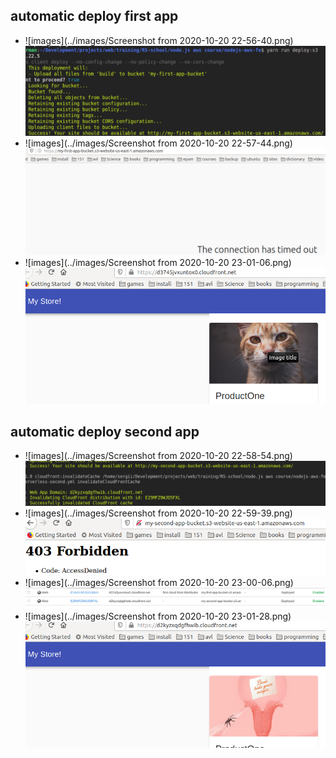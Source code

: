 ## automatic deploy first app

 - ![images](../images/Screenshot from 2020-10-20 22-56-40.png)<img src="../images/Screenshot from 2020-10-20 22-56-40.png">
 - ![images](../images/Screenshot from 2020-10-20 22-57-44.png)<img src="../images/Screenshot from 2020-10-20 22-57-44.png">
 - ![images](../images/Screenshot from 2020-10-20 23-01-06.png)<img src="../images/Screenshot from 2020-10-20 23-01-06.png">
 

## automatic deploy second app

 - ![images](../images/Screenshot from 2020-10-20 22-58-54.png)<img src="../images/Screenshot from 2020-10-20 22-58-54.png">
 - ![images](../images/Screenshot from 2020-10-20 22-59-39.png)<img src="../images/Screenshot from 2020-10-20 22-59-39.png">
 - ![images](../images/Screenshot from 2020-10-20 23-00-06.png)<img src="../images/Screenshot from 2020-10-20 23-00-06.png">
 - ![images](../images/Screenshot from 2020-10-20 23-01-28.png)<img src="../images/Screenshot from 2020-10-20 23-01-28.png">
